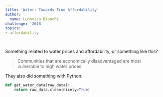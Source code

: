 ```yaml
---
title: 'Water: Towards True Affordability'
author:
  name: Ludovico Bianchi
challenge: '2018'
topics:
- affordability

---
```


Something related to water prices and affordability, or something like this?


> Communities that are economically disadvantaged are most vulnerable to high water prices.

They also did something with Python:

```python
def get_water_data(raw_data):
    return raw_data.clean(nicely=True)
```

